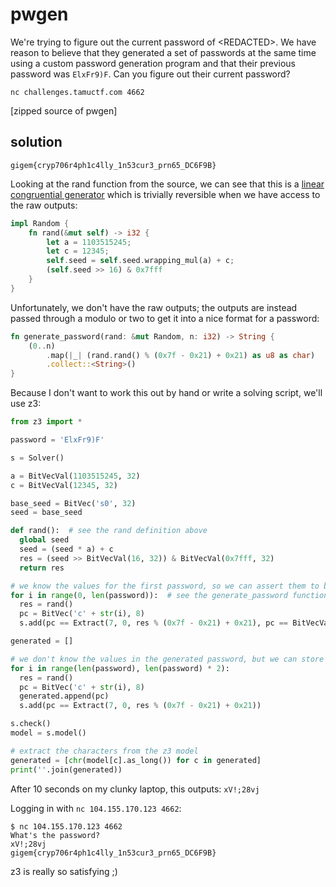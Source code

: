 # pwgen

We're trying to figure out the current password of \<REDACTED\>.  We have reason to believe that they generated a set of passwords at the same time using a custom password generation program and that their previous password was `ElxFr9)F`.  Can you figure out their current password?  

`nc challenges.tamuctf.com 4662`

[zipped source of pwgen]  


## solution
`gigem{cryp706r4ph1c4lly_1n53cur3_prn65_DC6F9B}`

Looking at the rand function from the source, we can see that this is a [linear congruential generator](https://en.wikipedia.org/wiki/Linear_congruential_generator) which is trivially reversible when we have access to the raw outputs:
```rust
impl Random {
    fn rand(&mut self) -> i32 {
        let a = 1103515245;
        let c = 12345;
        self.seed = self.seed.wrapping_mul(a) + c;
        (self.seed >> 16) & 0x7fff
    }
}
```

Unfortunately, we don't have the raw outputs; the outputs are instead passed through a modulo or two to get it into a nice format for a password:
```rust
fn generate_password(rand: &mut Random, n: i32) -> String {
    (0..n)
        .map(|_| (rand.rand() % (0x7f - 0x21) + 0x21) as u8 as char)
        .collect::<String>()
}
```

Because I don't want to work this out by hand or write a solving script, we'll use z3:
```python
from z3 import *

password = 'ElxFr9)F'

s = Solver()

a = BitVecVal(1103515245, 32)
c = BitVecVal(12345, 32)

base_seed = BitVec('s0', 32)
seed = base_seed

def rand():  # see the rand definition above
  global seed
  seed = (seed * a) + c
  res = (seed >> BitVecVal(16, 32)) & BitVecVal(0x7fff, 32)
  return res

# we know the values for the first password, so we can assert them to be equal to characters in password
for i in range(0, len(password)):  # see the generate_password function above
  res = rand()
  pc = BitVec('c' + str(i), 8)
  s.add(pc == Extract(7, 0, res % (0x7f - 0x21) + 0x21), pc == BitVecVal(ord(password[i]), 8))

generated = []

# we don't know the values in the generated password, but we can store these for later extraction
for i in range(len(password), len(password) * 2):
  res = rand()
  pc = BitVec('c' + str(i), 8)
  generated.append(pc)
  s.add(pc == Extract(7, 0, res % (0x7f - 0x21) + 0x21))

s.check()
model = s.model()

# extract the characters from the z3 model
generated = [chr(model[c].as_long()) for c in generated]
print(''.join(generated))
```

After 10 seconds on my clunky laptop, this outputs: `xV!;28vj`

Logging in with `nc 104.155.170.123 4662`:
```
$ nc 104.155.170.123 4662
What's the password?
xV!;28vj
gigem{cryp706r4ph1c4lly_1n53cur3_prn65_DC6F9B}
```

z3 is really so satisfying ;)

